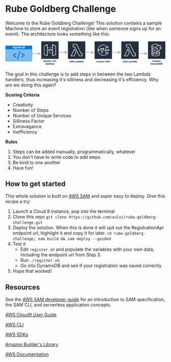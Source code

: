 # Rube Goldberg Challenge

Welcome to the Rube Goldberg Challenge! This solution contains a sample Machine to store an event registration (like when someone signs up for an event). The architecture looks something like this:

![Alt text](./rube-goldberg-arch-v1.png?raw=true "Something like this")

The goal in this challenge is to add steps in between the two Lambda handlers, thus increasing it's silliness and decreasing it's efficiency. Why are we doing this again?

__Scoring Criteria__

* Creativity
* Number of Steps
* Number of Unique Services
* Silliness Factor
* Extravagance
* Inefficiency

__Rules__

1. Steps can be added manually, programmatically, whatever
2. You don't have to write code to add steps
3. Be kind to one another
3. Have fun!

## How to get started

This whole solution is built on [AWS SAM](https://docs.aws.amazon.com/serverless-application-model/index.html) and super easy to deploy. Give this recipe a try:

1. Launch a Cloud 9 instance, pop into the terminal
2. Clone this repo
    `git clone https://github.com/aulvi/rube-goldberg-challenge.git`
3. Deploy the solution. When this is done it will spit out the RegistrationApi endpoint url, highlight it and copy it for later.
    `cd rube-goldberg-challenge; sam build && sam deploy --guided`
4. Test it
    * Edit `register.sh` and populate the variables with your own data, including the endpoint url from Step 3.
    * Run `./register.sh`
    * Go into DynamoDB and see if your registration was saved correctly
5. Hope that worked!

## Resources

See the [AWS SAM developer guide](https://docs.aws.amazon.com/serverless-application-model/latest/developerguide/what-is-sam.html) for an introduction to SAM specification, the SAM CLI, and serverless application concepts.

[AWS Cloud9 User Guide](https://docs.aws.amazon.com/cloud9/latest/user-guide/welcome.html)

[AWS CLI](https://docs.aws.amazon.com/cli/index.html?nc2=h_ql_doc_cli)

[AWS SDKs](https://aws.amazon.com/tools/)

[Amazon Builder's Library](https://aws.amazon.com/builders-library)

[AWS Documentation](https://docs.aws.amazon.com/index.html)
